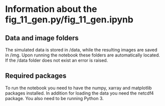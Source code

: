 # Information about the fig_11_gen.py/fig_11_gen.ipynb

## Data and image folders
The simulated data is stored in /data, while the resulting images are saved in /img. Upon running the notebook these folders are automatically located. If the /data folder does not exist an error is raised.

## Required packages
To run the notebook you need to have the numpy, xarray and matplotlib packages installed. In addition for loading the data you need the netcdf4 package. You also need to be running Python 3.